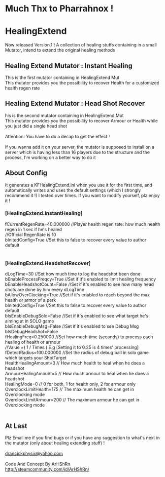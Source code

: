 # Much Thx to Pharrahnox !

# HealingExtend
Now released Version.1 !
A collection of healing stuffs containing in a small Mutator, intend to extend the original healing methods

## Healing Extend Mutator : Instant Healing <br>
This is the first mutator containing in HealingExtend Mut<br>
This mutator provides you the possibility to recover Health for a customized health regen rate<br>

## Healing Extend Mutator : Head Shot Recover<br>
his is the second mutator containing in HealingExtend Mut<br>
This mutator provides you the possibility to recover Armour or Health while you just did a single head shot<br>
<br> 
Attention:	You have to do a decap to get the effect !<br>
<br>
If you wanna add it on your server, the mutator is supposed to install on a server which is having less than 16 players due to the structure and the process, I'm working on a better way to do it<br>

## About Config<br>
It generates a KFHealingExtend.ini when you use it for the first time, and automatically writes and uses the default settings (which I strongly recommend it !) I tested over times. If you want to modify yourself, plz enjoy it !<br>

### [HealingExtend.InstantHealing]<br>
fCurrentRegenRate=40.000000           //Player health regen rate: how much health regen in 1 sec if he's healed<br>
                                      //Official RegenRate is 10<br>
bInitedConfig=True                    //Set this to false to recover every value to author default<br>
<br>
### [HealingExtend.HeadshotRecover]<br>
dLogTime=30                           //Set how much time to log the headshot been done<br>
bEnableProcessFreqcy=True             //Set if it's enabled to limit healing frequency<br>
bEnableHeadshotCount=False            //Set if it's enabled to see how many head shots are done by him every dLogTime<br>
bAllowOverClocking=True               //Set if it's enabled to reach beyond the max health or armor of a perk<br>
bInitedConfig=True                    //Set this to false to recover every value to author default<br>
bIsEnableDebugSolo=False              //Set if it's enabled to see what target he's aiming at in SOLO game<br>
bIsEnableDebugMsg=False               //Set if it's enabled to see Debug Msg<br>
bIsDebugHeadshot=False<br>
fHealingFreq=0.250000                 //Set how much time (seconds) to process each healing of health or armour<br>
                                      //Value =( 1 / Times ) E.g [Setting it to 0.25 is 4 times' processing]<br>
fDetectRadius=100.000000              //Set the radius of debug ball in solo game which targets your ShotTarget<br>
HealthHealingAmount=3                 // How much health to heal when he does a headshot<br>
ArmourHealingAmount=5                 // How much armour to heal when he does a headshot<br>
HealingMode=0                         // 0 for both, 1 for health only, 2 for armour only<br>
OverclockLimitHealth=175              // The maximum health he can get in Overclocking mode<br>
OverclockLimitArmour=200              // The maximum armour he can get in Overclocking mode<br>
<br>
## At Last<br>
Plz Email me if you find bugs or if you have any suggestion to what's next in the mutator (only about healing extending stuff) !<br>
<br>
drancickphysix@yahoo.com<br>
<br>
Code And Concept By ArHShRn<br>
http://steamcommunity.com/id/ArHShRn/<br>
